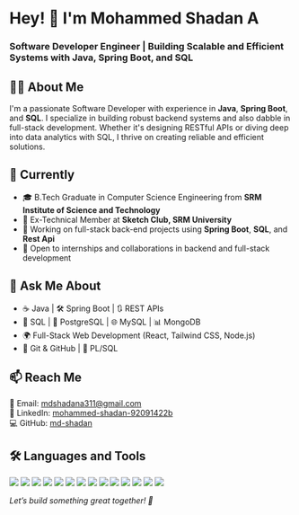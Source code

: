 # Hey! 👋 I'm Mohammed Shadan A  
### **Software Developer Engineer | Building Scalable and Efficient Systems with Java, Spring Boot, and SQL**

## 👨‍💻 About Me
I'm a passionate Software Developer with experience in **Java**, **Spring Boot**, and **SQL**. I specialize in building robust backend systems and also dabble in full-stack development. Whether it's designing RESTful APIs or diving deep into data analytics with SQL, I thrive on creating reliable and efficient solutions.

## 🔭 Currently
- 🎓 B.Tech Graduate in Computer Science Engineering from **SRM Institute of Science and Technology**
- 💼 Ex-Technical Member at **Sketch Club, SRM University**
- 🚀 Working on full-stack back-end projects using **Spring Boot**, **SQL**, and **Rest Api**
- 👥 Open to internships and collaborations in backend and full-stack development

## 💬 Ask Me About
- ☕ Java | 🛠️ Spring Boot | 🔃 REST APIs  
- 💽 SQL | 🐘 PostgreSQL | 🌐 MySQL | 📊 MongoDB  
- 🌍 Full-Stack Web Development (React, Tailwind CSS, Node.js)  
- 📁 Git & GitHub | 🧰 PL/SQL 

## 📫 Reach Me
📧 Email: [mdshadana311@gmail.com](mailto:mdshadana311@gmail.com)  
🔗 LinkedIn: [mohammed-shadan-92091422b](https://www.linkedin.com/in/mohammed-shadan-92091422b/)  
💻 GitHub: [md-shadan](https://github.com/md-shadan)

## 🛠️ Languages and Tools  
<p align="left">
  <img src="https://img.shields.io/badge/Java-007396?style=for-the-badge&logo=java&logoColor=white"/>
  <img src="https://img.shields.io/badge/Spring%20Boot-6DB33F?style=for-the-badge&logo=spring-boot&logoColor=white"/>
  <img src="https://img.shields.io/badge/MySQL-4479A1?style=for-the-badge&logo=mysql&logoColor=white"/>
  <img src="https://img.shields.io/badge/PostgreSQL-4169E1?style=for-the-badge&logo=postgresql&logoColor=white"/>
  <img src="https://img.shields.io/badge/MongoDB-4EA94B?style=for-the-badge&logo=mongodb&logoColor=white"/>
  <img src="https://img.shields.io/badge/React-20232A?style=for-the-badge&logo=react&logoColor=61DAFB"/>
  <img src="https://img.shields.io/badge/Node.js-339933?style=for-the-badge&logo=nodedotjs&logoColor=white"/>
  <img src="https://img.shields.io/badge/Tailwind%20CSS-06B6D4?style=for-the-badge&logo=tailwind-css&logoColor=white"/>
  <img src="https://img.shields.io/badge/HTML5-E34F26?style=for-the-badge&logo=html5&logoColor=white"/>
  <img src="https://img.shields.io/badge/CSS3-1572B6?style=for-the-badge&logo=css3&logoColor=white"/>
  <img src="https://img.shields.io/badge/Git-F05032?style=for-the-badge&logo=git&logoColor=white"/>
  <img src="https://img.shields.io/badge/GitHub-181717?style=for-the-badge&logo=github&logoColor=white"/>
  <img src="https://img.shields.io/badge/VS%20Code-007ACC?style=for-the-badge&logo=visual-studio-code&logoColor=white"/>
  <img src="https://img.shields.io/badge/IntelliJ%20IDEA-000000?style=for-the-badge&logo=intellij-idea&logoColor=white"/>
</p>

*Let’s build something great together! 🚀*
